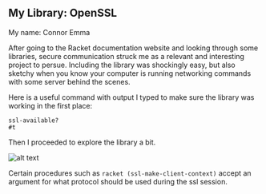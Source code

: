 ## My Library: OpenSSL
My name: Connor Emma

After going to the Racket documentation website and looking through some libraries, secure communication struck me as a relevant and interesting project to persue. Including the library was shockingly easy, but also sketchy when you know your computer is running networking commands with some server behind the scenes. 

Here is a useful command with output I typed to make sure the library was working in the first place: 
```racket
ssl-available?
#t
```
Then I proceeded to explore the library a bit.

![alt text](https://i.imgur.com/TDX3rQ5.jpg?1 "Some basic understanding of how to use a computer.")

Certain procedures such as ```racket (ssl-make-client-context)``` accept an argument for what protocol should be used during the ssl session. 

